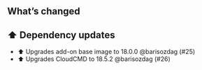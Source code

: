 ## What’s changed

## ⬆️ Dependency updates

- ⬆️ Upgrades add-on base image to 18.0.0 @barisozdag (#25)
- ⬆️ Upgrades CloudCMD to 18.5.2 @barisozdag (#26)
